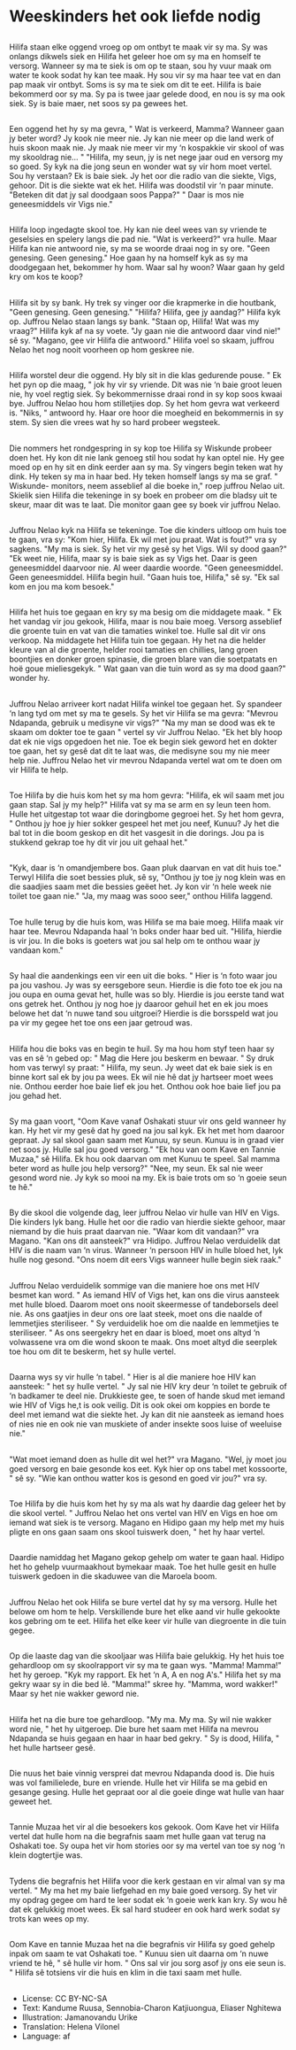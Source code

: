 # Weeskinders het ook liefde nodig

##
Hilifa staan elke oggend vroeg op om ontbyt te maak vir sy ma. Sy was onlangs dikwels siek en Hilifa het geleer hoe om sy ma en homself te versorg. Wanneer sy ma te siek is om op te staan, sou hy vuur maak om water te kook sodat hy kan tee maak. Hy sou vir sy ma haar tee vat en dan pap maak vir ontbyt. Soms is sy ma te siek om dit te eet. Hilifa is baie bekommerd oor sy ma. Sy pa is twee jaar gelede dood, en nou is sy ma ook siek. Sy is baie maer, net soos sy pa gewees het.

##
Een oggend het hy sy ma gevra, " Wat is verkeerd, Mamma? Wanneer gaan jy beter word? Jy kook nie meer nie. Jy kan nie meer op die land werk of huis skoon maak nie. Jy maak nie meer vir my ‘n kospakkie vir skool of was my skooldrag nie… " "Hilifa, my seun, jy is net nege jaar oud en versorg my so goed. Sy kyk na die jong seun en wonder wat sy vir hom moet vertel. Sou hy verstaan? Ek is baie siek. Jy het oor die radio van die siekte, Vigs, gehoor. Dit is die siekte wat ek het. Hilifa was doodstil vir ‘n paar minute. "Beteken dit dat jy sal doodgaan soos Pappa?" " Daar is mos nie geneesmiddels vir Vigs nie."

##
Hilifa loop ingedagte skool toe. Hy kan nie deel wees van sy vriende te geselsies en spelery langs die pad nie. "Wat is verkeerd?" vra hulle. Maar Hilifa kan nie antwoord nie, sy ma se woorde draai nog in sy ore. "Geen genesing. Geen genesing." Hoe gaan hy na homself kyk as sy ma doodgegaan het, bekommer hy hom. Waar sal hy woon? Waar gaan hy geld kry om kos te koop?

##
Hilifa sit by sy bank. Hy trek sy vinger oor die krapmerke in die houtbank, "Geen genesing. Geen genesing." "Hilifa? Hilifa, gee jy aandag?" Hilifa kyk op. Juffrou Nelao staan langs sy bank. "Staan op, Hilifa! Wat was my vraag?" Hilifa kyk af na sy voete. "Jy gaan nie die antwoord daar vind nie!" sê sy. "Magano, gee vir Hilifa die antwoord." Hilifa voel so skaam, juffrou Nelao het nog nooit voorheen op hom geskree nie.

##
Hilifa worstel deur die oggend. Hy bly sit in die klas gedurende pouse. " Ek het pyn op die maag, " jok hy vir sy vriende. Dit was nie ‘n baie groot leuen nie, hy voel regtig siek. Sy bekommernisse draai rond in sy kop soos kwaai bye. Juffrou Nelao hou hom stilletjies dop. Sy het hom gevra wat verkeerd is. "Niks, " antwoord hy. Haar ore hoor die moegheid en bekommernis in sy stem. Sy sien die vrees wat hy so hard probeer wegsteek.

##
Die nommers het rondgespring in sy kop toe Hilifa sy Wiskunde probeer doen het. Hy kon dit nie lank genoeg stil hou sodat hy kan optel nie. Hy gee moed op en hy sit en dink eerder aan sy ma. Sy vingers begin teken wat hy dink. Hy teken sy ma in haar bed. Hy teken homself langs sy ma se graf. " Wiskunde- monitors, neem asseblief al die boeke in," roep juffrou Nelao uit. Skielik sien Hilifa die tekeninge in sy boek en probeer om die bladsy uit te skeur, maar dit was te laat. Die monitor gaan gee sy boek vir juffrou Nelao.

##
Juffrou Nelao kyk na Hilifa se tekeninge. Toe die kinders uitloop om huis toe te gaan, vra sy: "Kom hier, Hilifa. Ek wil met jou praat. Wat is fout?" vra sy sagkens. "My ma is siek. Sy het vir my gesê sy het Vigs. Wil sy dood gaan?" "Ek weet nie, Hilifa, maar sy is baie siek as sy Vigs het. Daar is geen geneesmiddel daarvoor nie. Al weer daardie woorde. "Geen geneesmiddel. Geen geneesmiddel. Hilifa begin huil. "Gaan huis toe, Hilifa," sê sy. "Ek sal kom en jou ma kom besoek."

##
Hilifa het huis toe gegaan en kry sy ma besig om die middagete maak. " Ek het vandag vir jou gekook, Hilifa, maar is nou baie moeg. Versorg asseblief die groente tuin en vat van die tamaties winkel toe. Hulle sal dit vir ons verkoop. Na middagete het Hilifa tuin toe gegaan. Hy het na die helder kleure van al die groente, helder rooi tamaties en chillies, lang groen boontjies en donker groen spinasie, die groen blare van die soetpatats en hoë goue mieliesgekyk. " Wat gaan van die tuin word as sy ma dood gaan?" wonder hy.

##
Juffrou Nelao arriveer kort nadat Hilifa winkel toe gegaan het. Sy spandeer ‘n lang tyd om met sy ma te gesels. Sy het vir Hilifa se ma gevra: "Mevrou Ndapanda, gebruik u medisyne vir vigs?" "Na my man se dood was ek te skaam om dokter toe te gaan " vertel sy vir Juffrou Nelao. "Ek het bly hoop dat ek nie vigs opgedoen het nie. Toe ek begin siek geword het en dokter toe gaan, het sy gesê dat dit te laat was, die medisyne sou my nie meer help nie. Juffrou Nelao het vir mevrou Ndapanda vertel wat om te doen om vir Hilifa te help.

##
Toe Hilifa by die huis kom het sy ma hom gevra: "Hilifa, ek wil saam met jou gaan stap. Sal jy my help?" Hilifa vat sy ma se arm en sy leun teen hom. Hulle het uitgestap tot waar die doringbome gegroei het. Sy het hom gevra, " Onthou jy hoe jy hier sokker gespeel het met jou neef, Kunuu? Jy het die bal tot in die boom geskop en dit het vasgesit in die dorings. Jou pa is stukkend gekrap toe hy dit vir jou uit gehaal het."

##
"Kyk, daar is ‘n omandjembere bos. Gaan pluk daarvan en vat dit huis toe." Terwyl Hilifa die soet bessies pluk, sê sy, "Onthou jy toe jy nog klein was en die saadjies saam met die bessies geëet het. Jy kon vir ‘n hele week nie toilet toe gaan nie." "Ja, my maag was sooo seer," onthou Hilifa laggend.

##
Toe hulle terug by die huis kom, was Hilifa se ma baie moeg. Hilifa maak vir haar tee. Mevrou Ndapanda haal ‘n boks onder haar bed uit. "Hilifa, hierdie is vir jou. In die boks is goeters wat jou sal help om te onthou waar jy vandaan kom."

##
Sy haal die aandenkings een vir een uit die boks. " Hier is ‘n foto waar jou pa jou vashou. Jy was sy eersgebore seun. Hierdie is die foto toe ek jou na jou oupa en ouma gevat het, hulle was so bly. Hierdie is jou eerste tand wat ons getrek het. Onthou jy nog hoe jy daaroor gehuil het en ek jou moes belowe het dat ‘n nuwe tand sou uitgroei? Hierdie is die borsspeld wat jou pa vir my gegee het toe ons een jaar getroud was.

##
Hilifa hou die boks vas en begin te huil. Sy ma hou hom styf teen haar sy vas en sê ‘n gebed op: " Mag die Here jou beskerm en bewaar. " Sy druk hom vas terwyl sy praat: " Hilifa, my seun. Jy weet dat ek baie siek is en binne kort sal ek by jou pa wees. Ek wil nie hê dat jy hartseer moet wees nie. Onthou eerder hoe baie lief ek jou het. Onthou ook hoe baie lief jou pa jou gehad het.

##
Sy ma gaan voort, "Oom Kave vanaf Oshakati stuur vir ons geld wanneer hy kan. Hy het vir my gesê dat hy goed na jou sal kyk. Ek het met hom daaroor gepraat. Jy sal skool gaan saam met Kunuu, sy seun. Kunuu is in graad vier net soos jy. Hulle sal jou goed versorg." "Ek hou van oom Kave en Tannie Muzaa," sê Hilifa. Ek hou ook daarvan om met Kunuu te speel. Sal mamma beter word as hulle jou help versorg?" "Nee, my seun. Ek sal nie weer gesond word nie. Jy kyk so mooi na my. Ek is baie trots om so ‘n goeie seun te hê."

##
By die skool die volgende dag, leer juffrou Nelao vir hulle van HIV en Vigs. Die kinders lyk bang. Hulle het oor die radio van hierdie siekte gehoor, maar niemand by die huis praat daarvan nie. "Waar kom dit vandaan?" vra Magano. "Kan ons dit aansteek?" vra Hidipo. Juffrou Nelao verduidelik dat HIV is die naam van ‘n virus. Wanneer ‘n persoon HIV in hulle bloed het, lyk hulle nog gesond. "Ons noem dit eers Vigs wanneer hulle begin siek raak."

##
Juffrou Nelao verduidelik sommige van die maniere hoe ons met HIV besmet kan word. " As iemand HIV of Vigs het, kan ons die virus aansteek met hulle bloed. Daarom moet ons nooit skeermesse of tandeborsels deel nie. As ons gaatjies in deur ons ore laat steek, moet ons die naalde of lemmetjies steriliseer. " Sy verduidelik hoe om die naalde en lemmetjies te steriliseer. " As ons seergekry het en daar is bloed, moet ons altyd ‘n volwassene vra om die wond skoon te maak. Ons moet altyd die seerplek toe hou om dit te beskerm, het sy hulle vertel.

##
Daarna wys sy vir hulle ‘n tabel. " Hier is al die maniere hoe HIV kan aansteek: " het sy hulle vertel. " Jy sal nie HIV kry deur ‘n toilet te gebruik of ‘n badkamer te deel nie. Drukkieste gee, te soen of hande skud met iemand wie HIV of Vigs he,t is ook veilig. Dit is ook okei om koppies en borde te deel met iemand wat die siekte het. Jy kan dit nie aansteek as iemand hoes of nies nie en ook nie van muskiete of ander insekte soos luise of weeluise nie."

##
"Wat moet iemand doen as hulle dit wel het?" vra Magano. "Wel, jy moet jou goed versorg en baie gesonde kos eet. Kyk hier op ons tabel met kossoorte, " sê sy. "Wie kan onthou watter kos is gesond en goed vir jou?" vra sy.

##
Toe Hilifa by die huis kom het hy sy ma als wat hy daardie dag geleer het by die skool vertel. " Juffrou Nelao het ons vertel van HIV en Vigs en hoe om iemand wat siek is te versorg. Magano en Hidipo gaan my help met my huis pligte en ons gaan saam ons skool tuiswerk doen, " het hy haar vertel.

##
Daardie namiddag het Magano gekop gehelp om water te gaan haal. Hidipo het ho gehelp vuurmaakhout bymekaar maak. Toe het hulle gesit en hulle tuiswerk gedoen in die skaduwee van die Maroela boom.

##
Juffrou Nelao het ook Hilifa se bure vertel dat hy sy ma versorg. Hulle het belowe om hom te help. Verskillende bure het elke aand vir hulle gekookte kos gebring om te eet. Hilifa het elke keer vir hulle van diegroente in die tuin gegee.

##
Op die laaste dag van die skooljaar was Hilifa baie gelukkig. Hy het huis toe gehardloop om sy skoolrapport vir sy ma te gaan wys. "Mamma! Mamma!" het hy geroep. "Kyk my rapport. Ek het ‘n A, A en nog A's." Hilifa het sy ma gekry waar sy in die bed lê. "Mamma!" skree hy. "Mamma, word wakker!" Maar sy het nie wakker geword nie.

##
Hilifa het na die bure toe gehardloop. "My ma. My ma. Sy wil nie wakker word nie, " het hy uitgeroep. Die bure het saam met Hilifa na mevrou Ndapanda se huis gegaan en haar in haar bed gekry. " Sy is dood, Hilifa, " het hulle hartseer gesê.

##
Die nuus het baie vinnig versprei dat mevrou Ndapanda dood is. Die huis was vol familielede, bure en vriende. Hulle het vir Hilifa se ma gebid en gesange gesing. Hulle het gepraat oor al die goeie dinge wat hulle van haar geweet het.

##
Tannie Muzaa het vir al die besoekers kos gekook. Oom Kave het vir Hilifa vertel dat hulle hom na die begrafnis saam met hulle gaan vat terug na Oshakati toe. Sy oupa het vir hom stories oor sy ma vertel van toe sy nog ‘n klein dogtertjie was.

##
Tydens die begrafnis het Hilifa voor die kerk gestaan en vir almal van sy ma vertel. " My ma het my baie liefgehad en my baie goed versorg. Sy het vir my opdrag gegee om hard te leer sodat ek ‘n goeie werk kan kry. Sy wou hê dat ek gelukkig moet wees. Ek sal hard studeer en ook hard werk sodat sy trots kan wees op my.

##
Oom Kave en tannie Muzaa het na die begrafnis vir Hilifa sy goed gehelp inpak om saam te vat Oshakati toe. " Kunuu sien uit daarna om ‘n nuwe vriend te hê, " sê hulle vir hom. " Ons sal vir jou sorg asof jy ons eie seun is. " Hilifa sê totsiens vir die huis en klim in die taxi saam met hulle.

##
* License: CC BY-NC-SA
* Text: Kandume Ruusa, Sennobia-Charon Katjiuongua, Eliaser Nghitewa
* Illustration: Jamanovandu Urike
* Translation: Helena Vilonel
* Language: af

